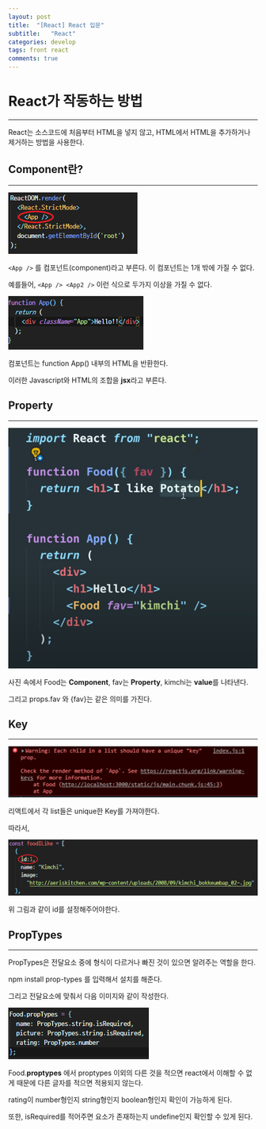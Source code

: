 ```yaml
---
layout: post
title:  "[React] React 입문"
subtitle:   "React"
categories: develop
tags: front react
comments: true
---
```


# React가 작동하는 방법
---
React는 소스코드에 처음부터 HTML을 넣지 않고, HTML에서 HTML을 추가하거나 제거하는 방법을 사용한다.

## Component란?
---
![그림 1-1](/assets/img/web/2021-03-22/1-1.PNG)

`<App />` 를 컴포넌트(component)라고 부른다. 이 컴포넌트는 1개 밖에 가질 수 없다.

예를들어, `<App /> <App2 />` 이런 식으로 두가지 이상을 가질 수 없다.

![그림 1-2](/assets/img/web/2021-03-22/1-2.PNG)

컴포넌트는  function App() 내부의 HTML을 반환한다.

이러한 Javascript와 HTML의 조합을 **jsx**라고 부른다.

## Property
---
![그림 1-3](/assets/img/web/2021-03-22/1-3.PNG)

사진 속에서 Food는 **Component**, fav는 **Property**, kimchi는 **value**를 나타낸다.

그리고 props.fav 와 {fav}는 같은 의미를 가진다.

## Key
---
![그림 1-4](/assets/img/web/2021-03-22/1-4.PNG)

리액트에서 각 list들은 unique한 Key를 가져야한다.

따라서,

![그림 1-5](/assets/img/web/2021-03-22/1-5.png)

위 그림과 같이 id를 설정해주어야한다.


## PropTypes
---
PropTypes은 전달요소 중에 형식이 다르거나 빠진 것이 있으면 알려주는 역할을 한다.

npm install prop-types 를 입력해서 설치를 해준다.

그리고 전달요소에 맞춰서 다음 이미지와 같이 작성한다.

![그림 1-6](/assets/img/web/2021-03-22/1-6.PNG)

Food.**proptypes** 에서 proptypes 이외의 다른 것을 적으면 react에서 이해할 수 없게 때문에 다른 글자를 적으면 적용되지 않는다.

rating이 number형인지 string형인지 boolean형인지 확인이 가능하게 된다.

또한, isRequired를 적어주면 요소가 존재하는지 undefine인지 확인할 수 있게 된다.